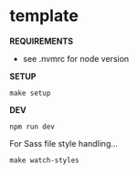# template

**REQUIREMENTS**

- see .nvmrc for node version

**SETUP**

`make setup`

**DEV**

`npm run dev`

For Sass file style handling...

`make watch-styles`
